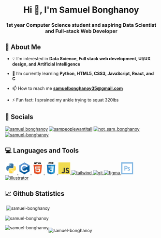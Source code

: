 <h1 align="center">Hi 👋, I'm Samuel Bonghanoy</h1>
<h3 align="center">1st year Computer Science student and aspiring Data Scientist and Full-stack Web Developer</h3>


<h2 align="left">📌 About Me</h2>


- 💡 I’m interested in <strong>Data Science, Full stack web development, UI/UX design, and Artificial Intelligence</strong>


- 🌱 I’m currently learning <strong>Python, HTML5, CSS3, JavaScript, React, and C</strong>


- 📫 How to reach me **samuelbonghanoy35@gmail.com**


- ⚡ Fun fact: I sprained my ankle trying to squat 320lbs


<h2 align="left">📡 Socials</h2>
<p align="left">
<a href="https://fb.com/Sampeoplewantitall" target="blank"><img align="center" src="https://raw.githubusercontent.com/rahuldkjain/github-profile-readme-generator/master/src/images/icons/Social/facebook.svg" alt="samuel bonghanoy" height="30" width="40" /></a>
<a href="https://instagram.com/sampeoplewantitall" target="blank"><img align="center" src="https://raw.githubusercontent.com/rahuldkjain/github-profile-readme-generator/master/src/images/icons/Social/instagram.svg" alt="sampeoplewantitall" height="30" width="40" /></a>
<a href="https://twitter.com/notsambonghanoy" target="blank"><img align="center" src="https://raw.githubusercontent.com/rahuldkjain/github-profile-readme-generator/master/src/images/icons/Social/twitter.svg" alt="not_sam_bonghanoy" height="30" width="40" /></a>
<a href="[https://linkedin.com/in/samuel bonghanoy](https://www.linkedin.com/in/samuel-bonghanoy-55283a250/)" target="blank"><img align="center" src="https://raw.githubusercontent.com/rahuldkjain/github-profile-readme-generator/master/src/images/icons/Social/linked-in-alt.svg" alt="samuel-bonghanoy" height="30" width="40" /></a>
</p>

<h2 align="left">💻 Languages and Tools</h2>
<p align="left">
<a href="https://www.python.org" target="_blank" rel="noreferrer"> <img src="https://raw.githubusercontent.com/devicons/devicon/master/icons/python/python-original.svg" alt="python" width="40" height="40"/> </a> 
<a href="https://www.cprogramming.com/" target="_blank" rel="noreferrer"> <img src="https://raw.githubusercontent.com/devicons/devicon/master/icons/c/c-original.svg" alt="c" width="40" height="40"/> </a> 
<a href="https://www.w3.org/html/" target="_blank" rel="noreferrer"> <img src="https://raw.githubusercontent.com/devicons/devicon/master/icons/html5/html5-original-wordmark.svg" alt="html5" width="40" height="40"/> </a> 
<a href="https://www.w3schools.com/css/" target="_blank" rel="noreferrer"> <img src="https://raw.githubusercontent.com/devicons/devicon/master/icons/css3/css3-original-wordmark.svg" alt="css3" width="40" height="40"/> </a> 
<a href="https://developer.mozilla.org/en-US/docs/Web/JavaScript" target="_blank" rel="noreferrer"> <img src="https://raw.githubusercontent.com/devicons/devicon/master/icons/javascript/javascript-original.svg" alt="javascript" width="40" height="40"/> </a>
<a href="https://tailwindcss.com/" target="_blank" rel="noreferrer"> <img src="https://www.vectorlogo.zone/logos/tailwindcss/tailwindcss-icon.svg" alt="tailwind" width="40" height="40"/> </a>
<a href="https://git-scm.com/" target="_blank" rel="noreferrer"> <img src="https://www.vectorlogo.zone/logos/git-scm/git-scm-icon.svg" alt="git" width="40" height="40"/> </a>
<a href="https://www.figma.com/" target="_blank" rel="noreferrer"> <img src="https://www.vectorlogo.zone/logos/figma/figma-icon.svg" alt="figma" width="40" height="40"/> </a> 
<a href="https://www.photoshop.com/en" target="_blank" rel="noreferrer"> <img src="https://raw.githubusercontent.com/devicons/devicon/master/icons/photoshop/photoshop-line.svg" alt="photoshop" width="40" height="40"/> </a> 
<a href="https://www.adobe.com/in/products/illustrator.html" target="_blank" rel="noreferrer"> <img src="https://www.vectorlogo.zone/logos/adobe_illustrator/adobe_illustrator-icon.svg" alt="illustrator" width="40" height="40"/> </a>

</p>

<h2 align="left">📈 Github Statistics</h2>

<p>&nbsp;<img align="center" src="https://github-readme-stats.vercel.app/api?username=samuel-bonghanoy&theme=tokyonight&show_icons=true&locale=en" alt="samuel-bonghanoy" /></p>

<p><img align="center" src="https://github-readme-streak-stats.herokuapp.com/?user=samuel-bonghanoy&theme=tokyonight" alt="samuel-bonghanoy" /></p>

<p><img align="left" src="https://github-readme-stats.vercel.app/api/top-langs?username=samuel-bonghanoy&theme=tokyonight&show_icons=true&locale=en&layout=compact" alt="samuel-bonghanoy" /></p>

<h3 align="left">   </h3>

<p align="left"> <img src="https://komarev.com/ghpvc/?username=samuel-bonghanoy&label=Profile%20views&color=0e75b6&style=flat" alt="samuel-bonghanoy" /> </p>
